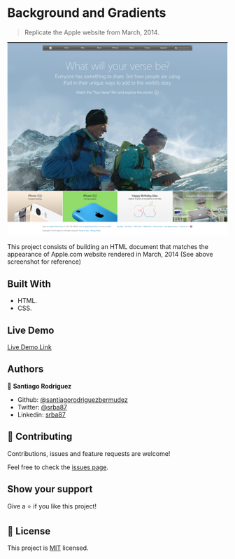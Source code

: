 # Background and Gradients

> Replicate the Apple website from March, 2014.

![screenshot](img/Clone.png)

This project consists of building an HTML document that matches the appearance of Apple.com website rendered in March, 2014 (See above screenshot for reference)

## Built With

- HTML.
- CSS.

## Live Demo

[Live Demo Link](https://raw.githack.com/santiagorodriguezbermudez/backgroundandgradients/create-homepage/index.html)


## Authors

👤 **Santiago Rodriguez**

- Github: [@santiagorodriguezbermudez](https://github.com/santiagorodriguezbermudez)
- Twitter: [@srba87](https://twitter.com/srba87)
- Linkedin: [srba87](https://www.linkedin.com/in/srba87/)

## 🤝 Contributing

Contributions, issues and feature requests are welcome!

Feel free to check the [issues page](issues/).

## Show your support

Give a ⭐️ if you like this project!

## 📝 License

This project is [MIT](lic.url) licensed.